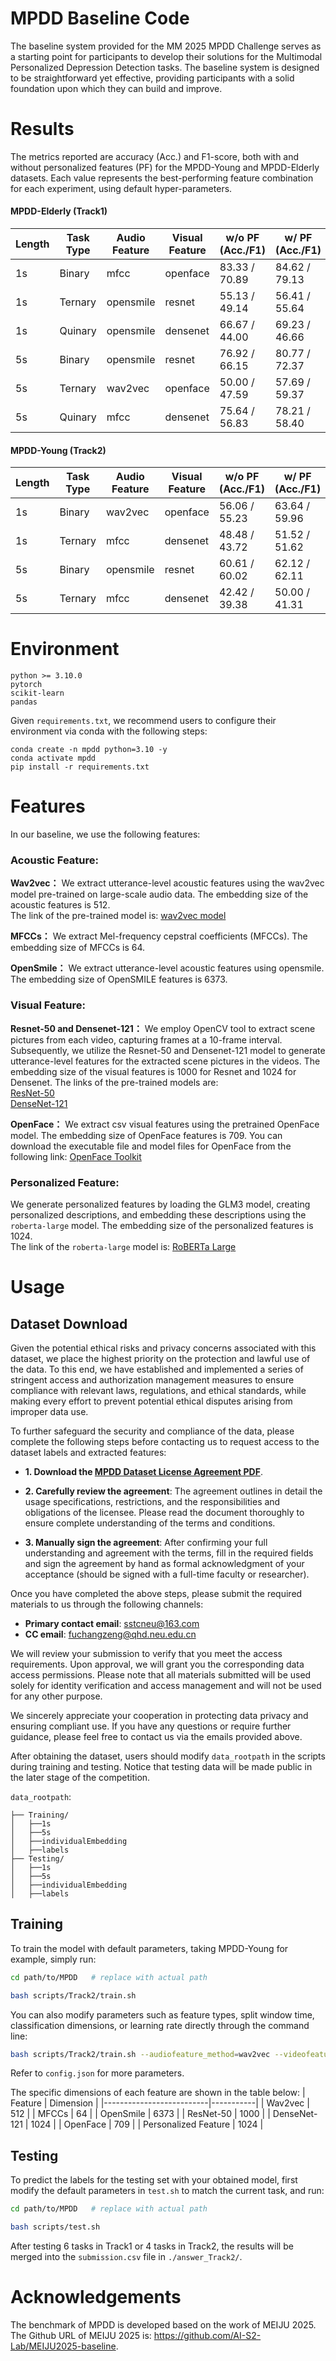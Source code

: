 # MPDD Baseline Code
The baseline system provided for the MM 2025 MPDD Challenge serves as a starting point for participants to develop their solutions for the Multimodal Personalized Depression Detection tasks. The baseline system is designed to be straightforward yet effective, providing participants with a solid foundation upon which they can build and improve.

# Results
The metrics reported are accuracy (Acc.) and F1-score, both with and without personalized features (PF) for the MPDD-Young and MPDD-Elderly datasets. Each value represents the best-performing feature combination for each experiment, using default hyper-parameters.

#### MPDD-Elderly (Track1)

| Length | Task Type | Audio Feature | Visual Feature | w/o PF (Acc./F1) | w/ PF (Acc./F1) |
|--------|-----------|---------------|----------------|-------------------|-----------------|
| 1s     | Binary    | mfcc          | openface       | 83.33 / 70.89     | 84.62 / 79.13   |
| 1s     | Ternary   | opensmile     | resnet         | 55.13 / 49.14     | 56.41 / 55.64   |
| 1s     | Quinary   | opensmile     | densenet       | 66.67 / 44.00     | 69.23 / 46.66   |
| 5s     | Binary    | opensmile     | resnet         | 76.92 / 66.15     | 80.77 / 72.37   |
| 5s     | Ternary   | wav2vec       | openface       | 50.00 / 47.59     | 57.69 / 59.37   |
| 5s     | Quinary   | mfcc          | densenet       | 75.64 / 56.83     | 78.21 / 58.40   |


#### MPDD-Young (Track2)

| Length | Task Type | Audio Feature | Visual Feature | w/o PF (Acc./F1) | w/ PF (Acc./F1) |
|--------|-----------|---------------|----------------|------------------|-----------------|
| 1s     | Binary    | wav2vec       | openface       | 56.06 / 55.23    | 63.64 / 59.96   |
| 1s     | Ternary   | mfcc          | densenet       | 48.48 / 43.72    | 51.52 / 51.62   |
| 5s     | Binary    | opensmile     | resnet         | 60.61 / 60.02    | 62.12 / 62.11   |
| 5s     | Ternary   | mfcc          | densenet       | 42.42 / 39.38    | 50.00 / 41.31   |

# Environment

    python >= 3.10.0
    pytorch 
    scikit-learn 
    pandas

Given `requirements.txt`, we recommend users to configure their environment via conda with the following steps:

    conda create -n mpdd python=3.10 -y   
    conda activate mpdd  
    pip install -r requirements.txt 

# Features

In our baseline, we use the following features:

### Acoustic Feature:
**Wav2vec：** We extract utterance-level acoustic features using the wav2vec model pre-trained on large-scale audio data. The embedding size of the acoustic features is 512.  
The link of the pre-trained model is: [wav2vec model](https://github.com/facebookresearch/fairseq/tree/main/examples/wav2vec)

**MFCCs：** We extract Mel-frequency cepstral coefficients (MFCCs). The embedding size of MFCCs is 64.  

**OpenSmile：** We extract utterance-level acoustic features using opensmile. The embedding size of OpenSMILE features is 6373.  

### Visual Feature:
**Resnet-50 and Densenet-121：** We employ OpenCV tool to extract scene pictures from each video, capturing frames at a 10-frame interval. Subsequently, we utilize the Resnet-50 and Densenet-121 model to generate utterance-level features for the extracted scene pictures in the videos. The embedding size of the visual features is 1000 for Resnet and 1024 for Densenet.
The links of the pre-trained models are:  
 [ResNet-50](https://huggingface.co/microsoft/resnet-50)  
 [DenseNet-121](https://huggingface.co/pytorch/vision/v0.10.0/densenet121)  

**OpenFace：** We extract csv visual features using the pretrained OpenFace model. The embedding size of OpenFace features is 709. You can download the executable file and model files for OpenFace from the following link: [OpenFace Toolkit](https://github.com/TadasBaltrusaitis/OpenFace)

### Personalized Feature:
We generate personalized features by loading the GLM3 model, creating personalized descriptions, and embedding these descriptions using the `roberta-large` model. The embedding size of the personalized features is 1024.  
The link of the `roberta-large` model is: [RoBERTa Large](https://huggingface.co/roberta-large)

# Usage
## Dataset Download
Given the potential ethical risks and privacy concerns associated with this dataset, we place the highest priority on the protection and lawful use of the data. To this end, we have established and implemented a series of stringent access and authorization management measures to ensure compliance with relevant laws, regulations, and ethical standards, while making every effort to prevent potential ethical disputes arising from improper data use.  

To further safeguard the security and compliance of the data, please complete the following steps before contacting us to request access to the dataset labels and extracted features:  

- **1. Download the [MPDD Dataset License Agreement PDF](https://github.com/hacilab/MPDD/blob/main/MPDD%20Dataset%20License%20Agreementt.pdf)**.

- **2. Carefully review the agreement**: The agreement outlines in detail the usage specifications, restrictions, and the responsibilities and obligations of the licensee. Please read the document thoroughly to ensure complete understanding of the terms and conditions.  

- **3. Manually sign the agreement**: After confirming your full understanding and agreement with the terms, fill in the required fields and sign the agreement by hand as formal acknowledgment of your acceptance (should be signed with a full-time faculty or researcher).  

Once you have completed the above steps, please submit the required materials to us through the following channels:  

- **Primary contact email**: sstcneu@163.com  
- **CC email**: fuchangzeng@qhd.neu.edu.cn  

We will review your submission to verify that you meet the access requirements. Upon approval, we will grant you the corresponding data access permissions. Please note that all materials submitted will be used solely for identity verification and access management and will not be used for any other purpose.  

We sincerely appreciate your cooperation in protecting data privacy and ensuring compliant use. If you have any questions or require further guidance, please feel free to contact us via the emails provided above.

After obtaining the dataset, users should modify `data_rootpath` in the scripts during training and testing. Notice that testing data will be made public in the later stage of the competition.

`data_rootpath`:

    ├── Training/
    │   ├──1s
    │   ├──5s
    │   ├──individualEmbedding
    │   ├──labels
    ├── Testing/
    │   ├──1s
    │   ├──5s
    │   ├──individualEmbedding
    │   ├──labels


## Training
To train the model with default parameters, taking MPDD-Young for example, simply run:  

```bash
cd path/to/MPDD   # replace with actual path
```
```bash
bash scripts/Track2/train.sh
```

You can also modify parameters such as feature types, split window time, classification dimensions, or learning rate directly through the command line:  
```bash
bash scripts/Track2/train.sh --audiofeature_method=wav2vec --videofeature_method=resnet --splitwindow_time=5s --labelcount=3 --batch_size=32 --lr=0.001 --num_epochs=500
```
Refer to `config.json` for more parameters.

The specific dimensions of each feature are shown in the table below:
| Feature                  | Dimension |
|--------------------------|-----------|
| Wav2vec                 | 512       |
| MFCCs                   | 64        |
| OpenSmile               | 6373      |
| ResNet-50               | 1000      |
| DenseNet-121            | 1024      |
| OpenFace                | 709       |
| Personalized Feature    | 1024      |


## Testing
To predict the labels for the testing set with your obtained model, first modify the default parameters in `test.sh` to match the current task, and run:  

```bash
cd path/to/MPDD   # replace with actual path
```
```bash
bash scripts/test.sh
```
After testing 6 tasks in Track1 or 4 tasks in Track2, the results will be merged into the `submission.csv` file in `./answer_Track2/`.

# Acknowledgements
The benchmark of MPDD is developed based on the work of MEIJU 2025. The Github URL of MEIJU 2025 is: https://github.com/AI-S2-Lab/MEIJU2025-baseline.
